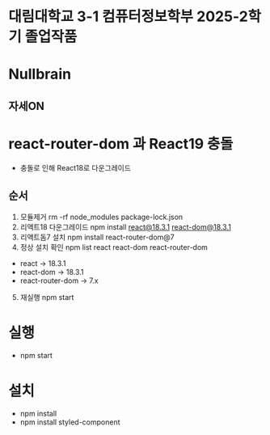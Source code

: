 # 대림대학교 3-1 컴퓨터정보학부 2025-2학기 졸업작품
# Nullbrain
## 자세ON

# react-router-dom 과 React19 충돌
- 충돌로 인해 React18로 다운그레이드

## 순서
1. 모듈제거 rm -rf node_modules package-lock.json
2. 리액트18 다운그레이드 npm install react@18.3.1 react-dom@18.3.1
3. 리액트돔7 설치 npm install react-router-dom@7
4. 정상 설치 확인 npm list react react-dom react-router-dom
- react → 18.3.1
- react-dom → 18.3.1
- react-router-dom → 7.x

5. 재실행 npm start

# 실행
- npm start

# 설치
- npm install
- npm install styled-component